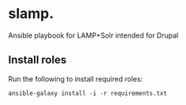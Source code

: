 # slamp. #
Ansible playbook for LAMP+Solr intended for Drupal

## Install roles ##
Run the following to install required roles:
```
ansible-galaxy install -i -r requirements.txt
```